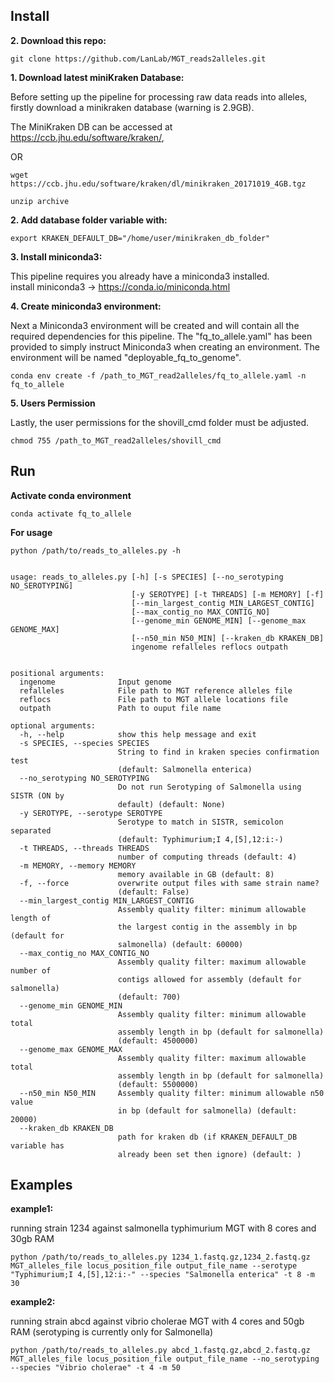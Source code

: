 Install
-----------
**2. Download this repo:**

	git clone https://github.com/LanLab/MGT_reads2alleles.git

**1. Download latest miniKraken Database:**

Before setting up the pipeline for processing raw data reads into alleles, firstly download a minikraken database (warning is 2.9GB).

The MiniKraken DB can be accessed at https://ccb.jhu.edu/software/kraken/,
	
OR

	wget https://ccb.jhu.edu/software/kraken/dl/minikraken_20171019_4GB.tgz

	unzip archive


**2. Add database folder variable with:**

    export KRAKEN_DEFAULT_DB="/home/user/minikraken_db_folder"
    

**3. Install miniconda3:**

This pipeline requires you already have a miniconda3 installed.  
install miniconda3 -> https://conda.io/miniconda.html


**4. Create miniconda3 environment:**

Next a Miniconda3 environment will be created and will contain all the required dependencies for this pipeline.
The "fq_to_allele.yaml" has been provided to simply instruct Miniconda3 when creating an environment.
The environment will be named "deployable_fq_to_genome".

	conda env create -f /path_to_MGT_read2alleles/fq_to_allele.yaml -n fq_to_allele

**5. Users Permission**

Lastly, the user permissions for the shovill_cmd folder must be adjusted.

	chmod 755 /path_to_MGT_read2alleles/shovill_cmd

Run
---


**Activate conda environment**

    conda activate fq_to_allele

**For usage** 

    python /path/to/reads_to_alleles.py -h


    usage: reads_to_alleles.py [-h] [-s SPECIES] [--no_serotyping NO_SEROTYPING]
                               [-y SEROTYPE] [-t THREADS] [-m MEMORY] [-f]
                               [--min_largest_contig MIN_LARGEST_CONTIG]
                               [--max_contig_no MAX_CONTIG_NO]
                               [--genome_min GENOME_MIN] [--genome_max GENOME_MAX]
                               [--n50_min N50_MIN] [--kraken_db KRAKEN_DB]
                               ingenome refalleles reflocs outpath
    
    
    positional arguments:
      ingenome              Input genome
      refalleles            File path to MGT reference alleles file
      reflocs               File path to MGT allele locations file
      outpath               Path to ouput file name
    
    optional arguments:
      -h, --help            show this help message and exit
      -s SPECIES, --species SPECIES
                            String to find in kraken species confirmation test
                            (default: Salmonella enterica)
      --no_serotyping NO_SEROTYPING
                            Do not run Serotyping of Salmonella using SISTR (ON by
                            default) (default: None)
      -y SEROTYPE, --serotype SEROTYPE
                            Serotype to match in SISTR, semicolon separated
                            (default: Typhimurium;I 4,[5],12:i:-)
      -t THREADS, --threads THREADS
                            number of computing threads (default: 4)
      -m MEMORY, --memory MEMORY
                            memory available in GB (default: 8)
      -f, --force           overwrite output files with same strain name?
                            (default: False)
      --min_largest_contig MIN_LARGEST_CONTIG
                            Assembly quality filter: minimum allowable length of
                            the largest contig in the assembly in bp (default for
                            salmonella) (default: 60000)
      --max_contig_no MAX_CONTIG_NO
                            Assembly quality filter: maximum allowable number of
                            contigs allowed for assembly (default for salmonella)
                            (default: 700)
      --genome_min GENOME_MIN
                            Assembly quality filter: minimum allowable total
                            assembly length in bp (default for salmonella)
                            (default: 4500000)
      --genome_max GENOME_MAX
                            Assembly quality filter: maximum allowable total
                            assembly length in bp (default for salmonella)
                            (default: 5500000)
      --n50_min N50_MIN     Assembly quality filter: minimum allowable n50 value
                            in bp (default for salmonella) (default: 20000)
      --kraken_db KRAKEN_DB
                            path for kraken db (if KRAKEN_DEFAULT_DB variable has
                            already been set then ignore) (default: )

Examples
--------

**example1:** 

running strain 1234 against salmonella typhimurium MGT with 8 cores and 30gb RAM

    python /path/to/reads_to_alleles.py 1234_1.fastq.gz,1234_2.fastq.gz MGT_alleles_file locus_position_file output_file_name --serotype "Typhimurium;I 4,[5],12:i:-" --species "Salmonella enterica" -t 8 -m 30

**example2:**

running strain abcd against vibrio cholerae MGT with 4 cores and 50gb RAM
(serotyping is currently only for Salmonella)

    python /path/to/reads_to_alleles.py abcd_1.fastq.gz,abcd_2.fastq.gz MGT_alleles_file locus_position_file output_file_name --no_serotyping --species "Vibrio cholerae" -t 4 -m 50
